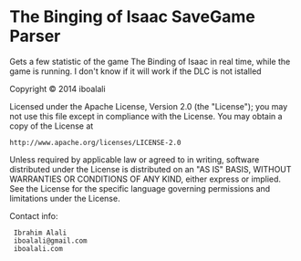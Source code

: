 The Binging of Isaac SaveGame Parser
=================================

Gets a few statistic of the game The Binding of Isaac in real time, while the game is running.
I don't know if it will work if the DLC is not istalled

Copyright © 2014 iboalali

Licensed under the Apache License, Version 2.0 (the "License");
you may not use this file except in compliance with the License.
You may obtain a copy of the License at

    http://www.apache.org/licenses/LICENSE-2.0

Unless required by applicable law or agreed to in writing, software
distributed under the License is distributed on an "AS IS" BASIS,
WITHOUT WARRANTIES OR CONDITIONS OF ANY KIND, either express or implied.
See the License for the specific language governing permissions and
limitations under the License.

Contact info:

     Ibrahim Alali
     iboalali@gmail.com
     iboalali.com
